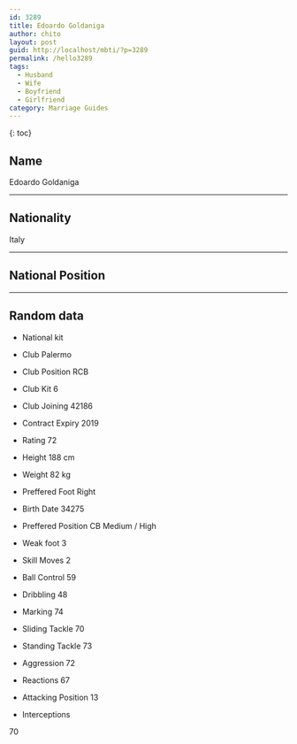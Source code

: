 ```yaml
---
id: 3289
title: Edoardo Goldaniga
author: chito
layout: post
guid: http://localhost/mbti/?p=3289
permalink: /hello3289
tags:
  - Husband
  - Wife
  - Boyfriend
  - Girlfriend
category: Marriage Guides
---
```



{: toc}


## Name  
Edoardo Goldaniga 

* * *

## Nationality  
Italy 

* * *

## National Position 

* * *

## Random data 

  * National kit 
  * Club 
Palermo 

  * Club Position 
RCB 

  * Club Kit 
6 

  * Club Joining 
42186 

  * Contract Expiry 
2019 

  * Rating 
72 

  * Height 
188 cm 

  * Weight 
82 kg 

  * Preffered Foot 
Right 

  * Birth Date 
34275 

  * Preffered Position 
CB Medium / High 

  * Weak foot 
3 

  * Skill Moves 
2 

  * Ball Control 
59 

  * Dribbling 
48 

  * Marking 
74 

  * Sliding Tackle 
70 

  * Standing Tackle 
73 

  * Aggression 
72 

  * Reactions 
67 

  * Attacking Position 
13 

  * Interceptions 

70</ul>